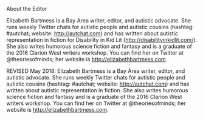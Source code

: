 About the Editor

Elizabeth Bartmess is a Bay Area writer, editor, and autistic advocate. She runs weekly Twitter chats for autistic people and autistic cousins (hashtag: #autchat; website: http://autchat.com) and has written about autistic representation in fiction for Disability in Kid Lit (http://disabilityinkidlit.com/). She also writes humorous science fiction and fantasy and is a graduate of the 2016 Clarion West writers workshop. You can find her on Twitter at @theoriesofminds; her website is http://elizabethbartmess.com. 

REVISED May 2018: Elizabeth Bartmess is a Bay Area writer, editor, and autistic advocate. She runs weekly Twitter chats for autistic people and autistic cousins (hashtag: #autchat; website: http://autchat.com) and has written about autistic representation in fiction. She also writes humorous science fiction and fantasy and is a graduate of the 2016 Clarion West writers workshop. You can find her on Twitter at @theoriesofminds; her website is http://elizabethbartmess.com.